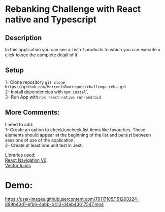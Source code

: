 # Rebanking Challenge with React native and Typescript

## Description 
In this application you can see a List of products to which you can execute a click to see the complete detail of it.

## Setup
1- Clone repository `git clone https://github.com/MarceeloDominguez/challenge-reba.git`</br>
2- Install dependencies with `npm install` </br>
3- Run App with  `npx react-native run-android`

## More Comments:
I need to add: </br>
1- Create an option to check/uncheck list items like
favourites. These elements should appear at the beginning of the list and
persist between sessions of use of the application. </br>
2- Create at least one unit test in Jest.

Libraries used: </br>
[React Navigation V6](https://reactnavigation.org/docs/getting-started/) <br>
[Vector Icons](https://www.npmjs.com/package/react-native-vector-icons) <br>

# Demo:

https://user-images.githubusercontent.com/70117105/151200224-889b43d1-efb6-4abb-b413-d4eb43617547.mp4

